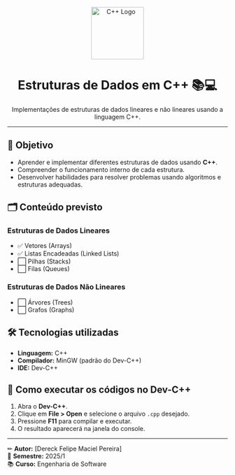 <p align="center">
  <img src="https://upload.wikimedia.org/wikipedia/commons/1/18/ISO_C%2B%2B_Logo.svg" alt="C++ Logo" width="120"/>
</p>

<h1 align="center">Estruturas de Dados em C++ 📚💻</h1>
<p align="center">Implementações de estruturas de dados lineares e não lineares usando a linguagem C++.</p>

---

## 📌 Objetivo
- Aprender e implementar diferentes estruturas de dados usando **C++**.
- Compreender o funcionamento interno de cada estrutura.
- Desenvolver habilidades para resolver problemas usando algoritmos e estruturas adequadas.

## 🗂 Conteúdo previsto
### Estruturas de Dados Lineares
- ✅ Vetores (Arrays)
- ✅ Listas Encadeadas (Linked Lists)
- ⬜ Pilhas (Stacks)
- ⬜ Filas (Queues)

### Estruturas de Dados Não Lineares
- ⬜ Árvores (Trees)
- ⬜ Grafos (Graphs)

## 🛠 Tecnologias utilizadas
- **Linguagem:** C++
- **Compilador:** MinGW (padrão do Dev-C++)
- **IDE:** Dev-C++

## 🚀 Como executar os códigos no Dev-C++
1. Abra o **Dev-C++**.
2. Clique em **File > Open** e selecione o arquivo `.cpp` desejado.
3. Pressione **F11** para compilar e executar.
4. O resultado aparecerá na janela do console.

---

✏ **Autor:** [Dereck Felipe Maciel Pereira]  
📅 **Semestre:** 2025/1  
📚 **Curso:** Engenharia de Software
